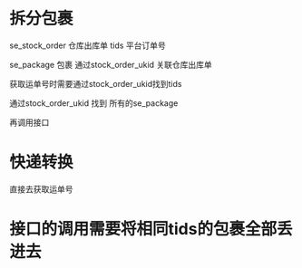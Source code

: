 


# 拆分包裹

se_stock_order 仓库出库单   tids 平台订单号

se_package 包裹 通过stock_order_ukid 关联仓库出库单

获取运单号时需要通过stock_order_ukid找到tids

通过stock_order_ukid 找到 所有的se_package


再调用接口


# 快递转换

直接去获取运单号

<h1>接口的调用需要将相同tids的包裹全部丢进去</h1>




